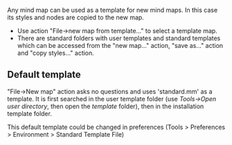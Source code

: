 <!-- toc -->

Any mind map can be used as a template for new mind maps. In this case its styles and nodes are copied to the new map.

* Use action "File->new map from template..." to select a template map.
* There are standard folders with user templates and standard templates which can be accessed from the "new map..." action, "save as..." action and "copy styles..." action.


## Default template
"File->New map" action asks no questions and uses 'standard.mm' as a template. It is first searched in the user template folder (use *Tools->Open user directory*, then open the *template* folder), then in the installation template folder.

This default template could be changed in preferences (Tools > Preferences > Environment > Standard Template File)


<!-- ({Category:Documentation}) -->

